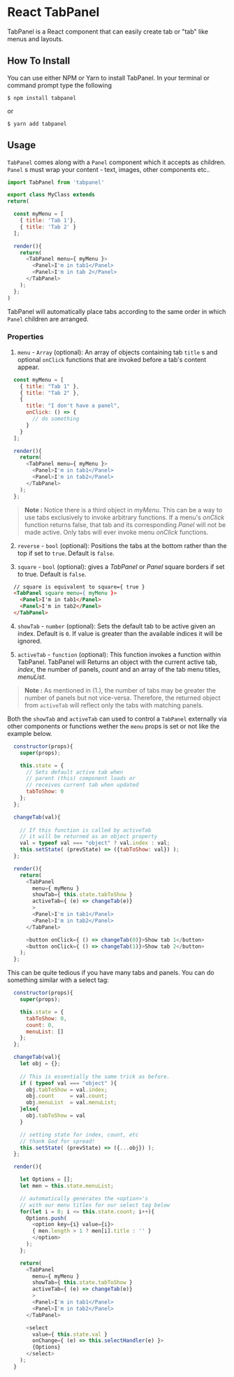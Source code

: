 # React TabPanel

TabPanel is a React component that can easily create tab or "tab" like menus and layouts.
 
## How To Install
You can use either NPM or Yarn to install TabPanel. In your terminal or command prompt type the following

```
$ npm install tabpanel
```
or 
``` 
$ yarn add tabpanel 
```

## Usage
`TabPanel` comes along with a `Panel` component which it accepts as children. `Panel` s must wrap your content - text, images, other components etc..

```js
import TabPanel from 'tabpanel'

export class MyClass extends
return(

  const myMenu = [
    { title: 'Tab 1'},
    { title: 'Tab 2' }
  ];

  render(){
    return(
      <TabPanel menu={ myMenu }>
        <Panel>I'm in tab1</Panel>
        <Panel>I'm in tab 2</Panel>
      </TabPanel>
    );
  };
)
```

TabPanel will automatically place tabs according to the same order in which `Panel` children are arranged.  

### Properties

1. `menu` - `Array` (optional): An array of objects containing tab `title` s and optional `onClick` functions that are invoked before a tab's content appear. 

```js
  const myMenu = [
    { title: "Tab 1" },
    { title: "Tab 2" },
    {
      title: "I don't have a panel",
      onClick: () => {
        // do something
      }
    }
  ];

  render(){
    return(
      <TabPanel menu={ myMenu }>
        <Panel>I'm in tab1</Panel>
        <Panel>I'm in tab2</Panel>
      </TabPanel>
    );
  };
```

> **Note :** Notice there is a third object in *myMenu*. This can be a way to use tabs exclusively to invoke arbitrary functions. If a menu's *onClick* function returns false, that tab and its corresponding *Panel* will not be made active. Only tabs will ever invoke menu *onClick* functions.

2. `reverse` - `bool` (optional): Positions the tabs at the bottom rather than the top if set to `true`. Default is `false`.

3. `square` - `bool` (optional): gives a *TabPanel* or *Panel* square borders if set to true. Default is `false`. 

```html
  // square is equivalent to square={ true }
  <TabPanel square menu={ myMenu }>
    <Panel>I'm in tab1</Panel>
    <Panel>I'm in tab2</Panel>
  </TabPanel>
```

4. `showTab` - `number` (optional): Sets the default tab to be active given an index. Default is `0`. If value is greater than the available indices it will be ignored.

5. `activeTab` - `function` (optional): This function invokes a function within TabPanel. TabPanel will Returns an object with the current active tab, *index*, the number of panels, *count* and an array of the tab menu titles, *menuList*.

> **Note :** As mentioned in (1.), the number of tabs may be greater the number of panels but not vice-versa. Therefore, the returned object from `activeTab` will reflect only the tabs with matching panels.  
  
  Both the `showTab` and `activeTab` can used to control a `TabPanel` externally via other components or functions wether the `menu` props is set or not like the example below.

```js
  constructor(props){
    super(props);

    this.state = { 
      // Sets default active tab when 
      // parent (this) component loads or 
      // receives current tab when updated
      tabToShow: 0 
    };
  };

  changeTab(val){
    
    // If this function is called by activeTab 
    // it will be returned as an object property
    val = typeof val === "object" ? val.index : val;
    this.setState( (prevState) => ({tabToShow: val}) );
  };

  render(){
    return(
      <TabPanel 
        menu={ myMenu }
        showTab={ this.state.tabToShow }
        activeTab={ (e) => changeTab(e)}
        >
        <Panel>I'm in tab1</Panel>
        <Panel>I'm in tab2</Panel>
      </TabPanel>

      <button onClick={ () => changeTab(0)}>Show tab 1</button>
      <button onClick={ () => changeTab(1)}>Show tab 2</button>
    );
  };
```

This can be quite tedious if you have many tabs and panels. You can do something similar with a select tag:

```js
  constructor(props){
    super(props);

    this.state = { 
      tabToShow: 0,
      count: 0,
      menuList: []
    };
  };

  changeTab(val){
    let obj = {};
    
    // This is essentially the same trick as before.
    if ( typeof val === "object" ){
      obj.tabToShow = val.index;
      obj.count     = val.count;
      obj.menuList  = val.menuList;
    }else{
      obj.tabToShow = val
    }

    // setting state for index, count, etc
    // thank God for spread!
    this.setState( (prevState) => ({...obj}) );
  };

  render(){

    let Options = [];
    let men = this.state.menuList;

    // automatically generates the <option>'s 
    // with our menu titles for our select tag below 
    for(let i = 0; i <= this.state.count; i++){
      Options.push(
        <option key={i} value={i}>
        { men.length > 1 ? men[i].title : '' }
        </option>
      );
    };

    return(
      <TabPanel 
        menu={ myMenu }
        showTab={ this.state.tabToShow }
        activeTab={ (e) => changeTab(e)}
        >
        <Panel>I'm in tab1</Panel>
        <Panel>I'm in tab2</Panel>
      </TabPanel>

      <select 
        value={ this.state.val } 
        onChange={ (e) => this.selectHandler(e) }>
        {Options}
      </select>
    );
  }
```